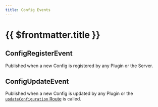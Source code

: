 ```yaml
---
title: Config Events
---
```

# {{ $frontmatter.title }}

## ConfigRegisterEvent
Published when a new Config is registered by any Plugin or the Server.

## ConfigUpdateEvent
Published when a new Config is updated by any Plugin or the [`updateConfiguration` Route](../../rest/Apis/ApplicationApi.md#updateconfiguration) is called.
